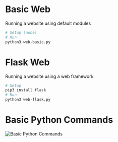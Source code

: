 # Basic Web
Running a website using default modules

```bash
# Setup (none)
# Run
python3 web-basic.py
```

# Flask Web
Running a website using a web framework

```bash
# Setup
pip3 install flask
# Run
python3 web-flask.py
```

# Basic Python Commands

![Basic Python Commands](https://intellipaat.com/blog/wp-content/uploads/2022/10/Python-Cheat-Sheet-2022.jpg)